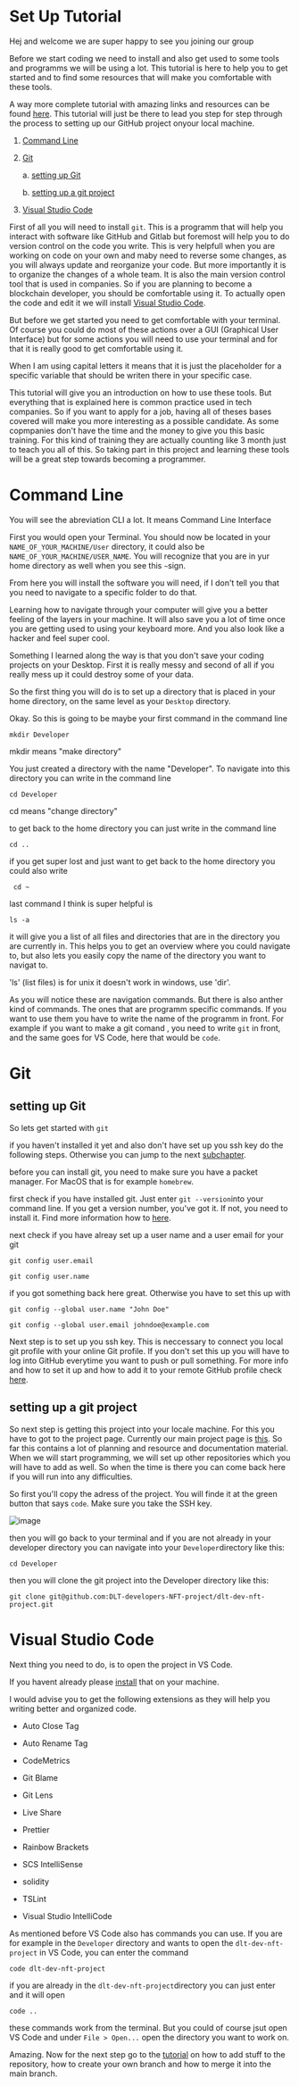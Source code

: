 # Set Up Tutorial

Hej and welcome we are super happy to see you joining our group

Before we start coding we need to install and also get used to some tools and programms we will be using a lot.
This tutorial is here to help you to get started and to find some resources that will make you comfortable with these tools.

A way more complete tutorial with amazing links and resources can be found [here](https://courses.consensys.net/courses/take/bootcamp-basic-training/multimedia/24564946-package-management). This tutorial will just be there to lead you step for step through the process to setting up our GitHub project onyour local machine.

1. [Command Line](#command-line)
2. [Git](#git)

   a. [setting up Git](#setting-up-git)

   b. [setting up a git project](#setting-up-a-git-project)

3. [Visual Studio Code](#visual-studio-code)

First of all you will need to install `git`. This is a programm that will help you interact with software like GitHub and Gitlab but foremost will help you to do version control on the code you write. This is very helpfull when you are working on code on your own and maby need to reverse some changes, as you will always update and reorganize your code. But more importantly it is to organize the changes of a whole team. It is also the main version control tool that is used in companies. So if you are planning to become a blockchain developer, you should be comfortable using it. To actually open the code and edit it we will install [Visual Studio Code]().

But before we get started you need to get comfortable with your terminal. Of course you could do most of these actions over a GUI (Graphical User Interface) but for some actions you will need to use your terminal and for that it is really good to get comfortable using it.

When I am using capital letters it means that it is just the placeholder for a specific variable that should be writen there in your specific case.

This tutorial will give you an introduction on how to use these tools. But everything that is explained here is common practice used in tech companies. So if you want to apply for a job, having all of theses bases covered will make you more interesting as a possible candidate. As some copmpanies don't have the time and the money to give you this basic training. For this kind of training they are actually counting like 3 month just to teach you all of this. So taking part in this project and learning these tools will be a great step towards becoming a programmer.

# Command Line

You will see the abreviation CLI a lot. It means Command Line Interface

First you would open your Terminal. You should now be located in your `NAME_OF_YOUR_MACHINE/User` directory, it could also be `NAME_OF_YOUR_MACHINE/USER_NAME`. You will recognize that you are in yur home directory as well when you see this `~`sign.

From here you will install the software you will need, if I don't tell you that you need to navigate to a specific folder to do that.

Learning how to navigate through your computer will give you a better feeling of the layers in your machine. It will also save you a lot of time once you are getting used to using your keyboard more. And you also look like a hacker and feel super cool.

Something I learned along the way is that you don't save your coding projects on your Desktop. First it is really messy and second of all if you really mess up it could destroy some of your data.

So the first thing you will do is to set up a directory that is placed in your home directory, on the same level as your `Desktop` directory.

Okay. So this is going to be maybe your first command in the command line

```
mkdir Developer
```

mkdir means "make directory"

You just created a directory with the name "Developer".
To navigate into this directory you can write in the command line

```
cd Developer
```

cd means "change directory"

to get back to the home directory you can just write in the command line

```
cd ..
```

if you get super lost and just want to get back to the home directory you could also write

```
 cd ~
```

last command I think is super helpful is

```
ls -a
```

it will give you a list of all files and directories that are in the directory you are currently in. This helps you to get an overview where you could navigate to, but also lets you easily copy the name of the directory you want to navigat to.

'ls' (list files) is for unix it doesn't work in windows, use 'dir'.  

As you will notice these are navigation commands. But there is also anther kind of commands.
The ones that are programm specific commands. If you want to use them you have to write the name of the programm in front.
For example if you want to make a git comand , you need to write `git` in front, and the same goes for VS Code, here that would be `code`.

# Git

## setting up Git

So lets get started with `git`

if you haven't installed it yet and also don't have set up you ssh key do the following steps. Otherwise you can jump to the next [subchapter](#setting-up-a-git-project).

before you can install git, you need to make sure you have a packet manager. For MacOS that is for example `homebrew`.

first check if you have installed git. Just enter `git --version`into your command line. If you get a version number, you've got it. If not, you need to install it. Find more information how to [here](https://git-scm.com/book/en/v2/Getting-Started-Installing-Git).

next check if you have alreay set up a user name and a user email for your git

```
git config user.email
```

```
git config user.name
```

if you got something back here great. Otherwise you have to set this up with

```
git config --global user.name "John Doe"
```

```
git config --global user.email johndoe@example.com
```

Next step is to set up you ssh key. This is neccessary to connect you local git profile with your online Git profile. If you don't set this up you will have to log into GitHub everytime you want to push or pull something. For more info and how to set it up and how to add it to your remote GitHub profile check [here](https://docs.github.com/en/github/authenticating-to-github/connecting-to-github-with-ssh/generating-a-new-ssh-key-and-adding-it-to-the-ssh-agent).

## setting up a git project

So next step is getting this project into your locale machine. For this you have to got to the project page.
Currently our main project page is [this](https://github.com/DLT-developers-NFT-project/dlt-dev-nft-project). So far this contains a lot of planning and resource and documentation material. When we will start programming, we will set up other repositories which you will have to add as well. So when the time is there you can come back here if you will run into any difficulties.

So first you'll copy the adress of the project. You will finde it at the green button that says `code`. Make sure you take the SSH key.

![image](./assets/Bildschirmfoto%202021-08-03%20um%2020.50.35.png)

then you will go back to your terminal and if you are not already in your developer directory you can navigate into your `Developer`directory like this:

```
cd Developer
```

then you will clone the git project into the Developer directory like this:

```
git clone git@github.com:DLT-developers-NFT-project/dlt-dev-nft-project.git
```

# Visual Studio Code

Next thing you need to do, is to open the project in VS Code.

If you havent already please [install](https://code.visualstudio.com/download) that on your machine.

I would advise you to get the following extensions as they will help you writing better and organized code.

- Auto Close Tag
- Auto Rename Tag
- CodeMetrics
- Git Blame
- Git Lens
- Live Share
- Prettier
- Rainbow Brackets
- SCS IntelliSense
- solidity

- TSLint
- Visual Studio IntelliCode

As mentioned before VS Code also has commands you can use.
If you are for example in the `Developer` directory and wants to open the `dlt-dev-nft-project` in VS Code, you can enter the command

```
code dlt-dev-nft-project
```

if you are already in the `dlt-dev-nft-project`directory you can just enter and it will open

```
code ..
```

these commands work from the terminal. But you could of course jsut open VS Code and under `File > Open...` open the directory you want to work on.

Amazing. Now for the next step go to the [tutorial](./1-git-hub-basics.md) on how to add stuff to the repository, how to create your own branch and how to merge it into the main branch.
